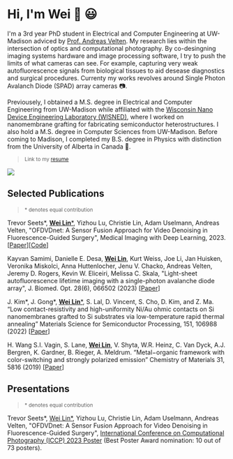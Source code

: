 # Hi, I'm Wei :wave: :smiley:

I'm a 3rd year PhD student in Electrical and Computer Engineering at UW-Madison adviced by [Prof. Andreas Velten](https://biostat.wisc.edu/~compoptics/). My research lies within the intersection of optics and computational photography. By co-desingning imaging systems hardware and image processing software, I try to push the limits of what cameras can see. For example, capturing very weak autofluorescence signals from biological tissues to aid desease diagnostics and surgical procedures. Currenty my works revolves around Single Photon Avalanch Diode (SPAD) array cameras :camera:. 

Previousely, I obtained a M.S. degree in Electrical and Computer Engineering from UW-Madison while affiliated with the [Wisconsin Nano Device Engineering Laboratory (WISNED)](https://www.wisned.com/), where I worked on nanomembrane grafting for fabricating semiconductor heterostructures. I also hold a M.S. degree in Computer Sciences from UW-Madison. Before coming to Madison, I completed my B.S. degree in Physics with distinction from the University of Alberta in Canada :maple_leaf:. 

><sub>Link to my [resume](https://drive.google.com/file/d/1F0pMcus57P32NSyvMOey3JN6lV5akDUA/view?usp=drive_link)</sub>

![](banner.png)

## Selected Publications

><sub>* denotes equal contribution</sub>

Trevor Seets*, <ins><strong>Wei Lin</strong>*</ins>, Yizhou Lu, Christie Lin, Adam Uselmann, Andreas Velten, "OFDVDnet: A Sensor Fusion Approach for Video Denoising in Fluorescence-Guided Surgery", Medical Imaging with Deep Learning, 2023. [[Paper](https://openreview.net/pdf?id=TcUtCXRcK8)][[Code](https://github.com/WillianJrLin/OFDVDnet)]

Kayvan Samimi, Danielle E. Desa, <ins><strong>Wei Lin</strong></ins>, Kurt Weiss, Joe Li, Jan Huisken, Veronika Miskolci, Anna Huttenlocher, Jenu V. Chacko, Andreas Velten, Jeremy D. Rogers, Kevin W. Eliceiri, Melissa C. Skala, "Light-sheet autofluorescence lifetime imaging with a single-photon avalanche diode array", J. Biomed. Opt. 28(6), 066502 (2023) [[Paper](https://www.spiedigitallibrary.org/journals/journal-of-biomedical-optics/volume-28/issue-6/066502/Light-sheet-autofluorescence-lifetime-imaging-with-a-single-photon-avalanche/10.1117/1.JBO.28.6.066502.full?SSO=1)]

J. Kim*, J. Gong*, <ins><strong>Wei Lin</strong>*</ins>, S. Lal, D. Vincent, S. Cho, D. Kim, and Z. Ma. “Low contact-resistivity and high-uniformity Ni/Au ohmic contacts on Si nanomembranes grafted to Si substrates via low-temperature rapid thermal annealing” Materials Science for Semiconductor Processing, 151, 106988 (2022) [[Paper](https://www.sciencedirect.com/science/article/abs/pii/S1369800122005200)]

H. Wang S.I. Vagin, S. Lane, <ins><strong>Wei Lin</strong></ins>, V. Shyta, W.R. Heinz, C. Van Dyck, A.J. Bergren, K. Gardner, B. Rieger, A. Meldrum. “Metal−organic framework with color-switching and strongly polarized emission” Chemistry of Materials 31, 5816 (2019) [[Paper](https://pubs.acs.org/doi/pdf/10.1021/acs.chemmater.9b01897)]

## Presentations

><sub>* denotes equal contribution</sub>

Trevor Seets*, <ins>Wei Lin*</ins>, Yizhou Lu, Christie Lin, Adam Uselmann, Andreas Velten, "OFDVDnet: A Sensor Fusion Approach for Video Denoising in Fluorescence-Guided Surgery", [International Conference on Computational Photography (ICCP) 2023 Poster](https://iccp2023.iccp-conference.org/conference-program/) (Best Poster Award nomination: 10 out of 73 posters). 

<!--
**WillianJrLin/WillianJrLin** is a ✨ _special_ ✨ repository because its `README.md` (this file) appears on your GitHub profile.

Here are some ideas to get you started:

- 🔭 I’m currently working on ...
- 🌱 I’m currently learning ...
- 👯 I’m looking to collaborate on ...
- 🤔 I’m looking for help with ...
- 💬 Ask me about ...
- 📫 How to reach me: ...
- 😄 Pronouns: ...
- ⚡ Fun fact: ...
-->
